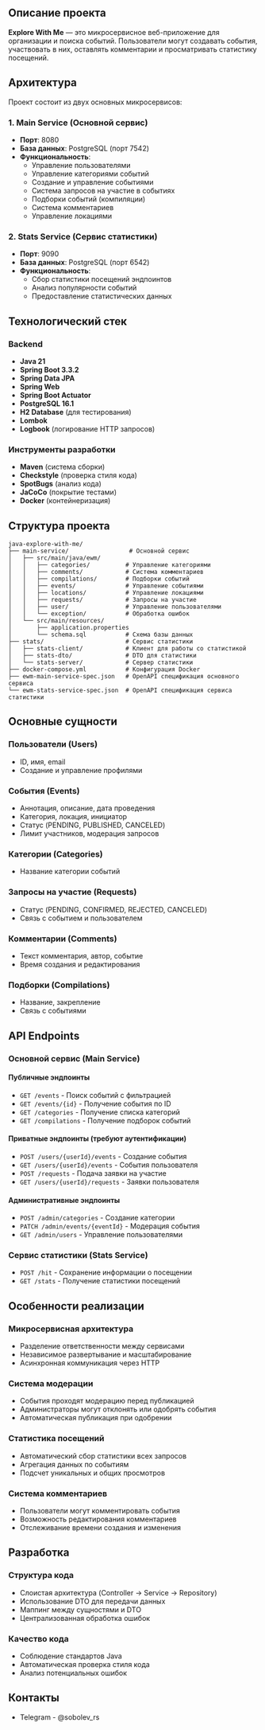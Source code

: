 ## Описание проекта

**Explore With Me** — это микросервисное веб-приложение для организации и поиска событий. Пользователи могут создавать
события, участвовать в них, оставлять комментарии и просматривать статистику посещений.

## Архитектура

Проект состоит из двух основных микросервисов:

### 1. Main Service (Основной сервис)

- **Порт**: 8080
- **База данных**: PostgreSQL (порт 7542)
- **Функциональность**:
    - Управление пользователями
    - Управление категориями событий
    - Создание и управление событиями
    - Система запросов на участие в событиях
    - Подборки событий (компиляции)
    - Система комментариев
    - Управление локациями

### 2. Stats Service (Сервис статистики)

- **Порт**: 9090
- **База данных**: PostgreSQL (порт 6542)
- **Функциональность**:
    - Сбор статистики посещений эндпоинтов
    - Анализ популярности событий
    - Предоставление статистических данных

## Технологический стек

### Backend

- **Java 21**
- **Spring Boot 3.3.2**
- **Spring Data JPA**
- **Spring Web**
- **Spring Boot Actuator**
- **PostgreSQL 16.1**
- **H2 Database** (для тестирования)
- **Lombok**
- **Logbook** (логирование HTTP запросов)

### Инструменты разработки

- **Maven** (система сборки)
- **Checkstyle** (проверка стиля кода)
- **SpotBugs** (анализ кода)
- **JaCoCo** (покрытие тестами)
- **Docker** (контейнеризация)

## Структура проекта

```
java-explore-with-me/
├── main-service/                 # Основной сервис
│   ├── src/main/java/ewm/
│   │   ├── categories/          # Управление категориями
│   │   ├── comments/            # Система комментариев
│   │   ├── compilations/        # Подборки событий
│   │   ├── events/              # Управление событиями
│   │   ├── locations/           # Управление локациями
│   │   ├── requests/            # Запросы на участие
│   │   ├── user/                # Управление пользователями
│   │   └── exception/           # Обработка ошибок
│   └── src/main/resources/
│       ├── application.properties
│       └── schema.sql           # Схема базы данных
├── stats/                       # Сервис статистики
│   ├── stats-client/            # Клиент для работы со статистикой
│   ├── stats-dto/               # DTO для статистики
│   └── stats-server/            # Сервер статистики
├── docker-compose.yml           # Конфигурация Docker
├── ewm-main-service-spec.json   # OpenAPI спецификация основного сервиса
└── ewm-stats-service-spec.json  # OpenAPI спецификация сервиса статистики
```

## Основные сущности

### Пользователи (Users)

- ID, имя, email
- Создание и управление профилями

### События (Events)

- Аннотация, описание, дата проведения
- Категория, локация, инициатор
- Статус (PENDING, PUBLISHED, CANCELED)
- Лимит участников, модерация запросов

### Категории (Categories)

- Название категории событий

### Запросы на участие (Requests)

- Статус (PENDING, CONFIRMED, REJECTED, CANCELED)
- Связь с событием и пользователем

### Комментарии (Comments)

- Текст комментария, автор, событие
- Время создания и редактирования

### Подборки (Compilations)

- Название, закрепление
- Связь с событиями

## API Endpoints

### Основной сервис (Main Service)

#### Публичные эндпоинты

- `GET /events` - Поиск событий с фильтрацией
- `GET /events/{id}` - Получение события по ID
- `GET /categories` - Получение списка категорий
- `GET /compilations` - Получение подборок событий

#### Приватные эндпоинты (требуют аутентификации)

- `POST /users/{userId}/events` - Создание события
- `GET /users/{userId}/events` - События пользователя
- `POST /requests` - Подача заявки на участие
- `GET /users/{userId}/requests` - Заявки пользователя

#### Административные эндпоинты

- `POST /admin/categories` - Создание категории
- `PATCH /admin/events/{eventId}` - Модерация события
- `GET /admin/users` - Управление пользователями

### Сервис статистики (Stats Service)

- `POST /hit` - Сохранение информации о посещении
- `GET /stats` - Получение статистики посещений

## Особенности реализации

### Микросервисная архитектура

- Разделение ответственности между сервисами
- Независимое развертывание и масштабирование
- Асинхронная коммуникация через HTTP

### Система модерации

- События проходят модерацию перед публикацией
- Администраторы могут отклонять или одобрять события
- Автоматическая публикация при одобрении

### Статистика посещений

- Автоматический сбор статистики всех запросов
- Агрегация данных по событиям
- Подсчет уникальных и общих просмотров

### Система комментариев

- Пользователи могут комментировать события
- Возможность редактирования комментариев
- Отслеживание времени создания и изменения

## Разработка

### Структура кода

- Слоистая архитектура (Controller → Service → Repository)
- Использование DTO для передачи данных
- Маппинг между сущностями и DTO
- Централизованная обработка ошибок

### Качество кода

- Соблюдение стандартов Java
- Автоматическая проверка стиля кода
- Анализ потенциальных ошибок

## Контакты

- Telegram - @sobolev_rs

  

